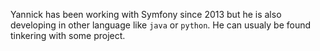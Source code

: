 Yannick has been working with Symfony since 2013 but he is also developing in other language like `java` or `python`. He can usualy be found tinkering with some project.
